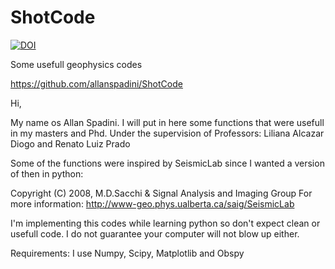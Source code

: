 # ShotCode

[![DOI](https://zenodo.org/badge/80371967.svg)](https://zenodo.org/badge/latestdoi/80371967)

Some usefull geophysics codes

https://github.com/allanspadini/ShotCode

Hi,

My name os Allan Spadini.
I will put in here some functions that were usefull in my masters and Phd.
Under the supervision of Professors:
Liliana Alcazar Diogo
and
Renato Luiz Prado

Some of the functions were inspired by SeismicLab since I wanted a version of then in python:

Copyright (C) 2008, M.D.Sacchi & Signal Analysis and Imaging Group 
For more information: http://www-geo.phys.ualberta.ca/saig/SeismicLab 


I'm implementing this codes while learning python so don't expect clean or usefull code. I do not guarantee your computer will not blow up either.



Requirements:
I use Numpy, Scipy, Matplotlib and Obspy
